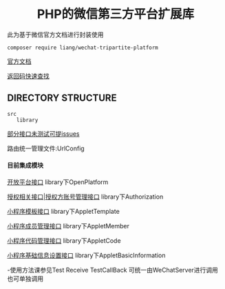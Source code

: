   <h1 align="center">PHP的微信第三方平台扩展库</h1>
  
  
 此为基于微信官方文档进行封装使用 
  ```shell script
 composer require liang/wechat-tripartite-platform
 ```

 [官方文档](https://developers.weixin.qq.com/doc/oplatform/Third-party_Platforms/2.0/getting_started/how_to_read.html)
 
 [返回码快速查找](https://developers.weixin.qq.com/doc/oplatform/Return_codes/Return_code_descriptions_new.html)
 
 DIRECTORY STRUCTURE
 -------------------
 ```
src
    library          
```

[部分接口未测试可提issues](https://github.com/parieses/wechat-tripartite-platform)

路由统一管理文件:UrlConfig

#### 目前集成模块
[开放平台接口](https://developers.weixin.qq.com/doc/oplatform/Third-party_Platforms/2.0/api/account/create.html)
library下OpenPlatform

[授权相关接口|授权方账号管理接口](https://developers.weixin.qq.com/doc/oplatform/Third-party_Platforms/2.0/api/ThirdParty/token/component_verify_ticket.html)
library下Authorization

[小程序模板接口](https://developers.weixin.qq.com/doc/oplatform/Third-party_Platforms/2.0/api/ThirdParty/code_template/gettemplatedraftlist.html)
library下AppletTemplate

[小程序成员管理接口](https://developers.weixin.qq.com/doc/oplatform/Third-party_Platforms/2.0/api/Mini_Program_AdminManagement/Admin.html)
library下AppletMember

[小程序代码管理接口](https://developers.weixin.qq.com/doc/oplatform/Third-party_Platforms/2.0/api/code/commit.html)
library下AppletCode

[小程序基础信息设置接口](https://developers.weixin.qq.com/doc/oplatform/Third-party_Platforms/2.0/api/Mini_Program_Basic_Info/Mini_Program_Information_Settings.html)
library下AppletBasicInformation

-使用方法课参见Test Receive TestCallBack 可统一由WeChatServer进行调用也可单独调用
